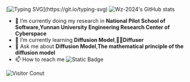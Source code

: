 
[![Typing SVG](https://readme-typing-svg.demolab.com?font=Fira+Code&weight=40&pause=1000&width=435&lines=Hello!+I'm+WangZhen.;Welcome+to+My+Github!)](https://git.io/typing-svg)
![Wz-2024's GitHub stats](https://github-readme-stats.vercel.app/api?username=Wz-2024_icons=True&theme=radical)
- 🔭 I’m currently doing my research in **National Pilot School of Software,Yunnan University Engineering Research Center of Cyberspace**
- 🌱 I’m currently learning **Diffusion Model**,**🧨🧨Diffuser**
- 💬 Ask me about **Diffusion Model**,**The mathematical principle of the diffusion model**
- 📫 How to reach me ![Static Badge](https://img.shields.io/badge/Email-tuobazhen%40yeah.net-blue)

![Visitor Conut](https://profile-counter.glitch.me/Wz-2024/count.svg)


